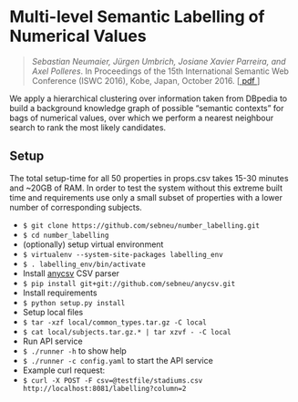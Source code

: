 # Multi-level Semantic Labelling of Numerical Values
> *Sebastian Neumaier, Jürgen Umbrich, Josiane Xavier Parreira, and Axel Polleres*.
> In Proceedings of the 15th International Semantic Web Conference (ISWC 2016), Kobe, Japan, October 2016. [[ pdf ](http://polleres.net/publications/neum-etal-2016ISWC.pdf)]


We apply a hierarchical clustering over information taken from DBpedia to build a background knowledge graph of possible “semantic contexts” for bags of numerical values, over which we perform a nearest neighbour search to rank the most likely candidates.

## Setup
The total setup-time for all 50 properties in props.csv takes 15-30 minutes and ~20GB of RAM.
In order to test the system without this extreme built time and requirements use only a small subset of properties with a lower number of corresponding subjects.

* `$ git clone https://github.com/sebneu/number_labelling.git`
* `$ cd number_labelling`
* (optionally) setup virtual environment
* `$ virtualenv --system-site-packages labelling_env`
* `$ . labelling_env/bin/activate`
* Install [anycsv](https://github.com/sebneu/anycsv) CSV parser
* `$ pip install git+git://github.com/sebneu/anycsv.git`
* Install requirements 
* `$ python setup.py install`
* Setup local files
* `$ tar -xzf local/common_types.tar.gz -C local`
* `$ cat local/subjects.tar.gz.* | tar xzvf - -C local`
* Run API service
* `$ ./runner -h`  to show help
* `$ ./runner -c config.yaml`  to start the API service
* Example curl request:
* `$ curl -X POST -F csv=@testfile/stadiums.csv http://localhost:8081/labelling?column=2`
